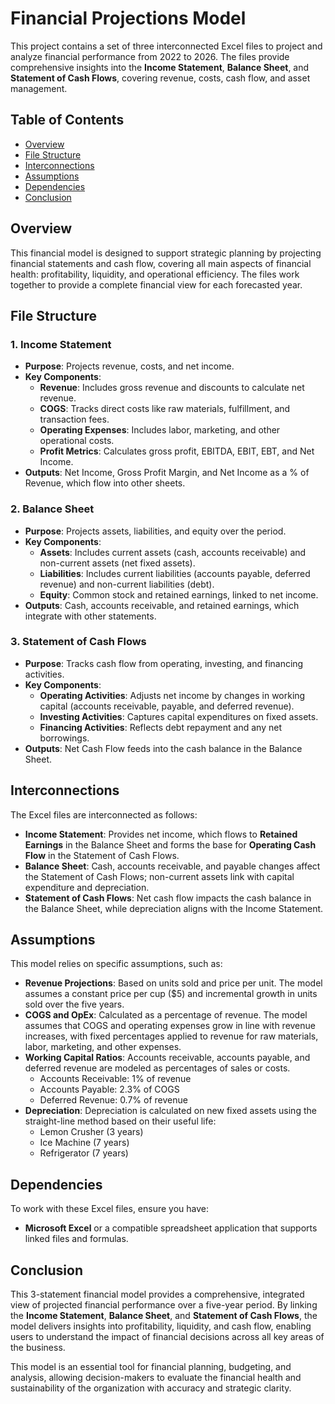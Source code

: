 # Financial Projections Model

This project contains a set of three interconnected Excel files to project and analyze financial performance from 2022 to 2026. The files provide comprehensive insights into the **Income Statement**, **Balance Sheet**, and **Statement of Cash Flows**, covering revenue, costs, cash flow, and asset management.

## Table of Contents

- [Overview](#overview)
- [File Structure](#file-structure)
- [Interconnections](#interconnections)
- [Assumptions](#assumptions)
- [Dependencies](#dependencies)
- [Conclusion](#conclusion)

## Overview

This financial model is designed to support strategic planning by projecting financial statements and cash flow, covering all main aspects of financial health: profitability, liquidity, and operational efficiency. The files work together to provide a complete financial view for each forecasted year.

## File Structure

### 1. Income Statement
- **Purpose**: Projects revenue, costs, and net income.
- **Key Components**:
  - **Revenue**: Includes gross revenue and discounts to calculate net revenue.
  - **COGS**: Tracks direct costs like raw materials, fulfillment, and transaction fees.
  - **Operating Expenses**: Includes labor, marketing, and other operational costs.
  - **Profit Metrics**: Calculates gross profit, EBITDA, EBIT, EBT, and Net Income.
- **Outputs**: Net Income, Gross Profit Margin, and Net Income as a % of Revenue, which flow into other sheets.

### 2. Balance Sheet
- **Purpose**: Projects assets, liabilities, and equity over the period.
- **Key Components**:
  - **Assets**: Includes current assets (cash, accounts receivable) and non-current assets (net fixed assets).
  - **Liabilities**: Includes current liabilities (accounts payable, deferred revenue) and non-current liabilities (debt).
  - **Equity**: Common stock and retained earnings, linked to net income.
- **Outputs**: Cash, accounts receivable, and retained earnings, which integrate with other statements.

### 3. Statement of Cash Flows
- **Purpose**: Tracks cash flow from operating, investing, and financing activities.
- **Key Components**:
  - **Operating Activities**: Adjusts net income by changes in working capital (accounts receivable, payable, and deferred revenue).
  - **Investing Activities**: Captures capital expenditures on fixed assets.
  - **Financing Activities**: Reflects debt repayment and any net borrowings.
- **Outputs**: Net Cash Flow feeds into the cash balance in the Balance Sheet.

## Interconnections

The Excel files are interconnected as follows:
- **Income Statement**: Provides net income, which flows to **Retained Earnings** in the Balance Sheet and forms the base for **Operating Cash Flow** in the Statement of Cash Flows.
- **Balance Sheet**: Cash, accounts receivable, and payable changes affect the Statement of Cash Flows; non-current assets link with capital expenditure and depreciation.
- **Statement of Cash Flows**: Net cash flow impacts the cash balance in the Balance Sheet, while depreciation aligns with the Income Statement.

## Assumptions

This model relies on specific assumptions, such as:

- **Revenue Projections**: Based on units sold and price per unit. The model assumes a constant price per cup ($5) and incremental growth in units sold over the five years.
- **COGS and OpEx**: Calculated as a percentage of revenue. The model assumes that COGS and operating expenses grow in line with revenue increases, with fixed percentages applied to revenue for raw materials, labor, marketing, and other expenses.
- **Working Capital Ratios**: Accounts receivable, accounts payable, and deferred revenue are modeled as percentages of sales or costs.
  - Accounts Receivable: 1% of revenue
  - Accounts Payable: 2.3% of COGS
  - Deferred Revenue: 0.7% of revenue
- **Depreciation**: Depreciation is calculated on new fixed assets using the straight-line method based on their useful life:
  - Lemon Crusher (3 years)
  - Ice Machine (7 years)
  - Refrigerator (7 years)

## Dependencies

To work with these Excel files, ensure you have:
- **Microsoft Excel** or a compatible spreadsheet application that supports linked files and formulas.

## Conclusion

This 3-statement financial model provides a comprehensive, integrated view of projected financial performance over a five-year period. By linking the **Income Statement**, **Balance Sheet**, and **Statement of Cash Flows**, the model delivers insights into profitability, liquidity, and cash flow, enabling users to understand the impact of financial decisions across all key areas of the business.

This model is an essential tool for financial planning, budgeting, and analysis, allowing decision-makers to evaluate the financial health and sustainability of the organization with accuracy and strategic clarity.
